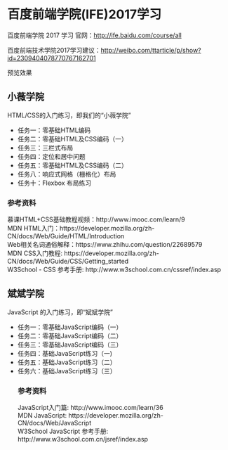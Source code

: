 # 百度前端学院(IFE)2017学习
百度前端学院 2017 学习
官网：http://ife.baidu.com/course/all

百度前端技术学院2017学习建议：http://weibo.com/ttarticle/p/show?id=2309404078770767162701

预览效果 

<h2>小薇学院</h2>
<p>HTML/CSS的入门练习，即我们的“小薇学院”</p>
<ul>
  <li>任务一：零基础HTML编码</li>
  <li>任务二：零基础HTML及CSS编码（一）</li>
 <li>任务三：三栏式布局</li>
 <li>任务四：定位和居中问题</li>
 <li>任务五：零基础HTML及CSS编码（二）</li>
 <li>任务八：响应式网格（栅格化）布局</li>
 <li>任务十：Flexbox 布局练习</li>
  </ul>
<h3>参考资料</h3>
慕课HTML+CSS基础教程视频：http://www.imooc.com/learn/9<br>
MDN HTML入门：https://developer.mozilla.org/zh-CN/docs/Web/Guide/HTML/Introduction<br>
Web相关名词通俗解释：https://www.zhihu.com/question/22689579<br>
MDN CSS入门教程: https://developer.mozilla.org/zh-CN/docs/Web/Guide/CSS/Getting_started<br>
W3School - CSS 参考手册: http://www.w3school.com.cn/cssref/index.asp<br>
<h2>斌斌学院</h2>
<p>JavaScript 的入门练习，即“斌斌学院”</p>
<ul>
<li>任务一：零基础JavaScript编码（一）</li>
<li>任务二：零基础JavaScript编码（二）</li>
<li>任务三：零基础JavaScript编码（三）</li>
<li>任务四：基础JavaScript练习（一)</li>
<li>任务五：基础JavaScript练习（二）</li>
<li>任务六：基础JavaScript练习（三）</li>
  <h3>参考资料</h3>
  JavaScript入门篇: http://www.imooc.com/learn/36<br>
MDN JavaScript: https://developer.mozilla.org/zh-CN/docs/Web/JavaScript<br>
W3School JavaScript 参考手册: http://www.w3school.com.cn/jsref/index.asp<br>
